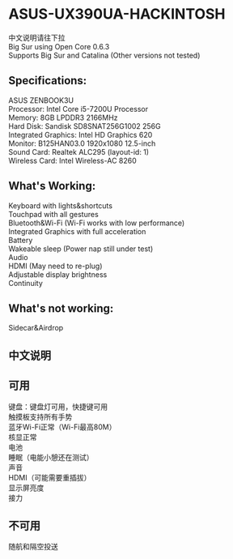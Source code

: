 # ASUS-UX390UA-HACKINTOSH
中文说明请往下拉<br>
Big Sur using Open Core 0.6.3 <br>
Supports Big Sur and Catalina (Other versions not tested)
## Specifications:<br>
ASUS ZENBOOK3U<br>
Processor: Intel Core i5-7200U Processor<br>
Memory: 8GB LPDDR3 2166MHz<br>
Hard Disk: Sandisk SD8SNAT256G1002 256G<br>
Integrated Graphics: Intel HD Graphics 620<br>
Monitor: B125HAN03.0 1920x1080 12.5-inch<br>
Sound Card: Realtek ALC295 (layout-id: 1)<br>
Wireless Card: Intel Wireless-AC 8260<br>
## What's Working:<br>
Keyboard with lights&shortcuts<br>Touchpad with all gestures<br>Bluetooth&Wi-Fi (Wi-Fi works with low performance)<br>Integrated Graphics with full acceleration<br>Battery<br>Wakeable sleep (Power nap still under test)<br>Audio<br>HDMI (May need to re-plug)<br>Adjustable display brightness<br>Continuity<br>
## What's not working:<br>
Sidecar&Airdrop<br>
## 中文说明<br>
## 可用<br>
键盘：键盘灯可用，快捷键可用<br>触摸板支持所有手势<br>蓝牙Wi-Fi正常（Wi-Fi最高80M）<br>核显正常<br>电池<br>睡眠（电能小憩还在测试）<br>声音<br>HDMI（可能需要重插拔）<br>显示屏亮度<br>接力<br>
## 不可用<br>
随航和隔空投送<br>
